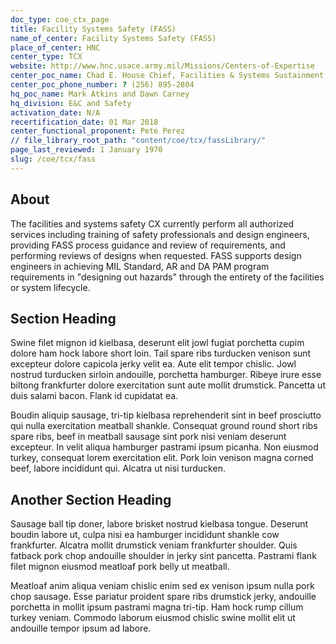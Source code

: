 ```yaml
---
doc_type: coe_ctx_page 
title: Facility Systems Safety (FASS)   
name_of_center: Facility Systems Safety (FASS)   
place_of_center: HNC
center_type: TCX
website: http://www.hnc.usace.army.mil/Missions/Centers-of-Expertise
center_poc_name: Chad E. House Chief, Facilities & Systems Sustainment Branch US Army Engineering & Support Center Huntsville, AL
center_poc_phone_number: ? (256) 895-2804
hq_poc_name: Mark Atkins and Dawn Carney
hq_division: E&C and Safety
activation_date: N/A
recertification_date: 01 Mar 2018
center_functional_proponent: Pete Perez
// file_library_root_path: "content/coe/tcx/fassLibrary/" 
page_last_reviewed: 1 January 1970 
slug: /coe/tcx/fass
---
```


## About 

The facilities and systems safety CX currently perform all authorized services including training of safety professionals and design engineers, providing FASS process guidance and review of requirements, and performing reviews of designs when requested.  FASS supports design engineers in achieving MIL Standard, AR and DA PAM program requirements in "designing out hazards" through the entirety of the facilities or system lifecycle. 

 ## Section Heading 

 Swine filet mignon id kielbasa, deserunt elit jowl fugiat porchetta cupim dolore ham hock labore short loin. Tail spare ribs turducken venison sunt excepteur dolore capicola jerky velit ea. Aute elit tempor chislic. Jowl nostrud turducken sirloin andouille, porchetta hamburger. Ribeye irure esse biltong frankfurter dolore exercitation sunt aute mollit drumstick. Pancetta ut duis salami bacon. Flank id cupidatat ea. 

 Boudin aliquip sausage, tri-tip kielbasa reprehenderit sint in beef prosciutto qui nulla exercitation meatball shankle. Consequat ground round short ribs spare ribs, beef in meatball sausage sint pork nisi veniam deserunt excepteur. In velit aliqua hamburger pastrami ipsum picanha. Non eiusmod turkey, consequat lorem exercitation elit. Pork loin venison magna corned beef, labore incididunt qui. Alcatra ut nisi turducken. 

 ## Another Section Heading 

 Sausage ball tip doner, labore brisket nostrud kielbasa tongue. Deserunt boudin labore ut, culpa nisi ea hamburger incididunt shankle cow frankfurter. Alcatra mollit drumstick veniam frankfurter shoulder. Quis fatback pork chop andouille shoulder in jerky sint pancetta. Pastrami flank filet mignon eiusmod meatloaf pork belly ut meatball. 

 Meatloaf anim aliqua veniam chislic enim sed ex venison ipsum nulla pork chop sausage. Esse pariatur proident spare ribs drumstick jerky, andouille porchetta in mollit ipsum pastrami magna tri-tip. Ham hock rump cillum turkey veniam. Commodo laborum eiusmod chislic swine mollit elit ut andouille tempor ipsum ad labore. 

